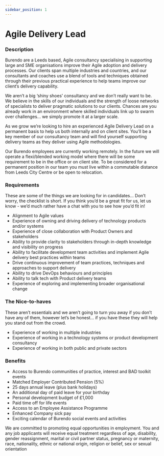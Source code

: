 ```yaml
---
sidebar_position: 1
---
```

# Agile Delivery Lead

### Description
Burendo are a Leeds based, Agile consultancy specialising in supporting large and SME organisations improve their Agile adoption and delivery processes. Our clients span multiple industries and countries, and our consultants and coaches use a blend of tools and techniques obtained through their previous practical experience to help teams improve our client’s delivery capability.

We aren’t a big ‘shiny shoes’ consultancy and we don’t really want to be. We believe in the skills of our individuals and the strength of loose networks of specialists to deliver pragmatic solutions to our clients. Chances are you already work in an environment where skilled individuals link up to swarm over challenges… we simply promote it at a larger scale.

As we grow we’re looking to hire an experienced Agile Delivery Lead on a permanent basis to help us both internally and on client sites. You’ll be a key member of our consultancy team and will find yourself supporting delivery teams as they deliver using Agile methodologies.

Our Burendo employees are currently working remotely. In the future we will operate a flexi/blended working model where there will be some requirement to be in the office or on client site. To be considered for a permanent position in our team you must live within a commutable distance from Leeds City Centre or be open to relocation.

### Requirements
These are some of the things we are looking for in candidates... Don’t worry, the checklist is short. If you think you’d be a great fit for us, let us know - we’d much rather have a chat with you to see how you’d fit in!

- Alignment to Agile values
- Experience of owning and driving delivery of technology products and/or systems
- Experience of close collaboration with Product Owners and stakeholders
- Ability to provide clarity to stakeholders through in-depth knowledge and visibility on progress
- Ability to facilitate development team activities and implement Agile delivery best practices within teams
- Drive continuous improvement of team practices, techniques and approaches to support delivery
- Ability to drive DevOps behaviours and principles
- Ability to talk tech with Product delivery teams
- Experience of exploring and implementing broader organisational change

### The Nice-to-haves

These aren’t essentials and we aren’t going to turn you away if you don’t have any of them, however let’s be honest… if you have these they will help you stand out from the crowd.

- Experience of working in multiple industries
- Experience of working in a technology systems or product development consultancy
- Experience of working in both public and private sectors

### Benefits
- Access to Burendo communities of practice, interest and BAD toolkit events
- Matched Employer Contributed Pension (5%)
- 25 days annual leave (plus bank holidays)
- An additional day of paid leave for your birthday
- Personal development budget of £1,000
- Paid time off for life events
- Access to an Employee Assistance Programme
- Enhanced Company sick pay
- Exciting calendar of Burendo social events and activities

We are committed to promoting equal opportunities in employment. You and any job applicants will receive equal treatment regardless of age, disability, gender reassignment, marital or civil partner status, pregnancy or maternity, race, nationality, ethnic or national origin, religion or belief, sex or sexual orientation
